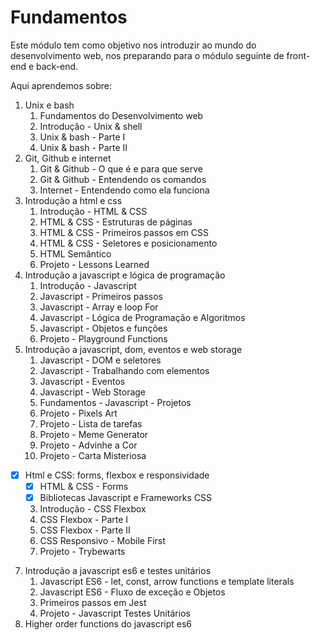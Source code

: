 # Fundamentos

Este módulo tem como objetivo nos introduzir ao mundo do desenvolvimento web, nos preparando para o módulo seguinte de front-end e back-end. 

Aqui aprendemos sobre:

1. Unix e bash
   1. Fundamentos do Desenvolvimento web
   2. Introdução - Unix & shell
   3. Unix & bash - Parte I
   4. Unix & bash - Parte II
2. Git, Github e internet
   1. Git & Github - O que é e para que serve
   2. Git & Github - Entendendo os comandos
   3. Internet - Entendendo como ela funciona
3. Introdução a html e css
   1. Introdução - HTML & CSS
   2. HTML & CSS - Estruturas de páginas
   3. HTML & CSS - Primeiros passos em CSS
   3. HTML & CSS - Seletores e posicionamento
   4. HTML Semântico
   5. Projeto - Lessons Learned
4. Introdução a javascript e lógica de programação
   1. Introdução - Javascript
   2. Javascript - Primeiros passos
   3. Javascript - Array e loop For
   4. Javascript - Lógica de Programação e Algoritmos
   5. Javascript - Objetos e funções
   6. Projeto - Playground Functions 
5. Introdução a javascript, dom, eventos e web storage
   1. Javascript - DOM e seletores
   2. Javascript - Trabalhando com elementos
   3. Javascript - Eventos
   4. Javascript - Web Storage
   5. Fundamentos - Javascript - Projetos
   6. Projeto - Pixels Art
   7. Projeto - Lista de tarefas
   8. Projeto - Meme Generator
   9. Projeto - Advinhe a Cor
   10. Projeto - Carta Misteriosa
- [x] Html e CSS: forms, flexbox e responsividade
   - [x] HTML & CSS - Forms
   - [x] Bibliotecas Javascript e Frameworks CSS
   3. Introdução - CSS Flexbox
   4. CSS Flexbox - Parte I
   5. CSS Flexbox - Parte II
   6. CSS Responsivo - Mobile First
   7. Projeto - Trybewarts
7. Introdução a javascript es6 e testes unitários
   1. Javascript ES6 - let, const, arrow functions e template literals
   2. Javascript ES6 - Fluxo de exceção e Objetos
   3. Primeiros passos em Jest
   4. Projeto - Javascript Testes Unitários
8. Higher order functions do javascript es6